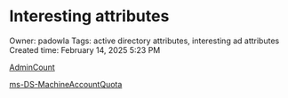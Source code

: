 # Interesting attributes

Owner: padowla
Tags: active directory attributes, interesting ad attributes
Created time: February 14, 2025 5:23 PM

[AdminCount](Interesting%20attributes%2019a80464369a80d2a275db05411cd832/AdminCount%2019a80464369a80fbbf75c20d5b7c4a95.md)

[ms-DS-MachineAccountQuota](Interesting%20attributes%2019a80464369a80d2a275db05411cd832/ms-DS-MachineAccountQuota%2019a80464369a80c0941fc45b20caa9b0.md)